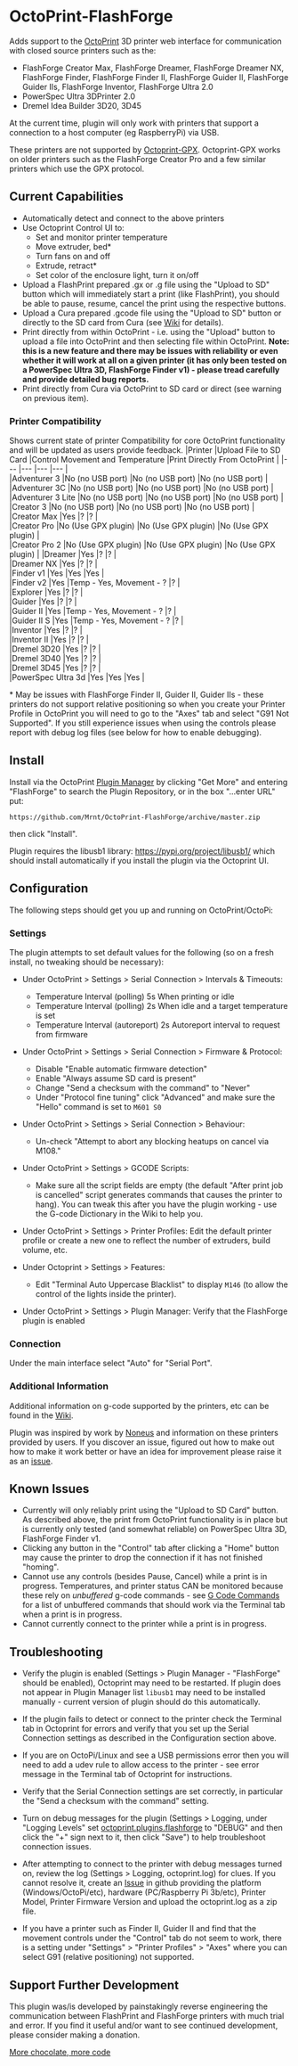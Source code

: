 # OctoPrint-FlashForge

Adds support to the [OctoPrint](https://octoprint.org) 3D printer web interface for communication with closed source printers such as the:
- FlashForge Creator Max, FlashForge Dreamer, FlashForge Dreamer NX, FlashForge Finder, FlashForge Finder II, FlashForge Guider II, FlashForge Guider IIs, FlashForge Inventor, FlashForge Ultra 2.0
- PowerSpec Ultra 3DPrinter 2.0
- Dremel Idea Builder 3D20, 3D45

At the current time, plugin will only work with printers that support a connection to a host computer (eg RaspberryPi) via USB.


These printers are not supported by [Octoprint-GPX](https://github.com/markwal/OctoPrint-GPX).  Octoprint-GPX works on older printers such as the FlashForge Creator Pro and a few similar printers which use the GPX protocol.

## Current Capabilities

- Automatically detect and connect to the above printers
- Use Octoprint Control UI to:
    - Set and monitor printer temperature
    - Move extruder, bed*
    - Turn fans on and off
    - Extrude, retract*
    - Set color of the enclosure light, turn it on/off
- Upload a FlashPrint prepared .gx or .g file using the "Upload to SD" button which will immediately start a print (like FlashPrint), you should be able to pause, resume, cancel the print using the respective buttons.
- Upload a Cura prepared .gcode file using the "Upload to SD" button or directly to the SD card from Cura (see [Wiki](https://github.com/Mrnt/OctoPrint-FlashForge/wiki) for details).
- Print directly from within OctoPrint - i.e. using the "Upload" button to upload a file into OctoPrint and then selecting file within OctoPrint. **Note: this is a new feature and there may be issues with reliability or even whether it will work at all on a given printer (it has only been tested on a PowerSpec Ultra 3D, FlashForge Finder v1) - please tread carefully and provide detailed bug reports.**
- Print directly from Cura via OctoPrint to SD card or direct (see warning on previous item).


### Printer Compatibility
Shows current state of printer Compatibility for core OctoPrint functionality and will be updated as users provide feedback.
|Printer			|Upload File to SD Card |Control Movement and Temperature	|Print Directly From OctoPrint	|
|---				|---					|---								|---							|      
|Adventurer 3		|No (no USB port)		|No (no USB port)					|No (no USB port)				|      
|Adventurer 3C		|No (no USB port)		|No (no USB port)					|No (no USB port)				|      
|Adventurer 3 Lite	|No (no USB port)		|No (no USB port)					|No (no USB port)				|      
|Creator 3			|No (no USB port)		|No (no USB port)					|No (no USB port)				|      
|Creator Max		|Yes					|?									|?								|      
|Creator Pro		|No	(Use GPX plugin)	|No	(Use GPX plugin)				|No	(Use GPX plugin)			|      
|Creator Pro 2		|No	(Use GPX plugin)	|No	(Use GPX plugin)				|No	(Use GPX plugin)			|
|Dreamer			|Yes					|?									|?								|      
|Dreamer NX			|Yes					|?									|?								|      
|Finder v1			|Yes					|Yes								|Yes							|      
|Finder v2			|Yes					|Temp - Yes, Movement - ?			|?								|      
|Explorer			|Yes					|?									|?								|      
|Guider				|Yes					|?									|?								|      
|Guider II			|Yes					|Temp - Yes, Movement - ?			|?								|      
|Guider II S		|Yes					|Temp - Yes, Movement - ?			|?								|      
|Inventor			|Yes					|?									|?								|      
|Inventor II		|Yes					|?									|?								|      
|Dremel 3D20		|Yes					|?									|?								|      
|Dremel 3D40		|Yes					|?									|?								|      
|Dremel 3D45		|Yes					|?									|?								|      
|PowerSpec Ultra 3d	|Yes					|Yes								|Yes							|      

\* May be issues with FlashForge Finder II, Guider II, Guider IIs - these printers do not support relative positioning so when you create your Printer Profile in OctoPrint you will need to go to the "Axes" tab and select "G91 Not Supported". If you still experience issues when using the controls please report with debug log files (see below for how to enable debugging).


## Install

Install via the OctoPrint [Plugin Manager](https://docs.octoprint.org/en/master/bundledplugins/pluginmanager.html)
by clicking "Get More" and entering "FlashForge" to search the Plugin Repository, or in the box "...enter URL" put:

    https://github.com/Mrnt/OctoPrint-FlashForge/archive/master.zip

then click "Install".

Plugin requires the libusb1 library: https://pypi.org/project/libusb1/
 which should install automatically if you install the plugin via the Octoprint UI.

## Configuration

The following steps should get you up and running on OctoPrint/OctoPi:

### Settings

The plugin attempts to set default values for the following (so on a fresh install, no tweaking should be necessary):

* Under OctoPrint > Settings > Serial Connection > Intervals & Timeouts:
    * Temperature Interval (polling) 5s When printing or idle
    * Temperature Interval (polling) 2s When idle and a target temperature is set
    * Temperature Interval (autoreport) 2s Autoreport interval to request from firmware

* Under OctoPrint > Settings > Serial Connection > Firmware & Protocol:
    * Disable "Enable automatic firmware detection"
    * Enable "Always assume SD card is present"
    * Change "Send a checksum with the command" to "Never"
    * Under "Protocol fine tuning" click "Advanced" and make sure the "Hello" command is set to `M601 S0`

* Under OctoPrint > Settings > Serial Connection > Behaviour:
    * Un-check "Attempt to abort any blocking heatups on cancel via M108."

* Under OctoPrint > Settings > GCODE Scripts:
    * Make sure all the script fields are empty (the default "After print job is cancelled" script generates commands
    that causes the printer to hang). You can tweak this after you have the plugin working - use the G-code Dictionary
    in the Wiki to help you.

* Under OctoPrint > Settings > Printer Profiles:
Edit the default printer profile or create a new one to reflect the number of extruders, build volume, etc.

* Under Octoprint > Settings > Features:
    * Edit "Terminal Auto Uppercase Blacklist" to display `M146` (to allow the control of the lights inside the printer).

* Under OctoPrint > Settings > Plugin Manager:
Verify that the FlashForge plugin is enabled

### Connection

Under the main interface select "Auto" for "Serial Port".

### Additional Information

Additional information on g-code supported by the printers, etc can be found in the [Wiki](https://github.com/Mrnt/OctoPrint-FlashForge/wiki).

Plugin was inspired by work by [Noneus](https://github.com/Noneus) and information on these printers provided by users. If you discover an issue, figured out how to make out how to make it work better or have an idea for improvement please raise it as an [issue](https://github.com/Mrnt/OctoPrint-FlashForge/issues).

## Known Issues

* Currently will only reliably print using the "Upload to SD Card" button. As described above, the print from OctoPrint functionality is in place but is currently only tested (and somewhat reliable) on PowerSpec Ultra 3D, FlashForge Finder v1.
* Clicking any button in the "Control" tab after clicking a "Home" button may cause the printer to drop the connection if it has not finished "homing".
* Cannot use any controls (besides Pause, Cancel) while a print is in progress. Temperatures, and printer status CAN be monitored because these rely on  *unbuffered* g-code commands - see [G Code Commands](https://github.com/Mrnt/OctoPrint-FlashForge/wiki/G-Code-Dictionary) for a list of unbuffered commands that should work via the Terminal tab when a print is in progress.
* Cannot currently connect to the printer while a print is in progress.

## Troubleshooting

* Verify the plugin is enabled (Settings > Plugin Manager - "FlashForge" should be enabled), Octoprint may need to be restarted.
If plugin does not appear in Plugin Manager list `libusb1` may need to be installed manually - current version of plugin should do this automatically.

* If the plugin fails to detect or connect to the printer check the Terminal tab in Octoprint for errors and verify that you set up the Serial Connection settings as described in the Configuration section above.

* If you are on OctoPi/Linux and see a USB permissions error then you will need to add a udev rule to allow access to the printer - see error message in the Terminal tab of Octoprint for instructions.

* Verify that the Serial Connection settings are set correctly, in particular the "Send a checksum with the command" setting.

* Turn on debug messages for the plugin (Settings > Logging, under "Logging Levels" set [octoprint.plugins.flashforge](https://github.com/Mrnt/OctoPrint-FlashForge/wiki/images/LoggingSettings.png) to "DEBUG" and then click the "+" sign next to it, then click "Save") to help troubleshoot connection issues.

* After attempting to connect to the printer with debug messages turned on, review the log (Settings > Logging, octoprint.log) for clues. If you cannot resolve it, create an [Issue](https://github.com/Mrnt/OctoPrint-FlashForge/issues) in github providing the platform (Windows/OctoPi/etc), hardware (PC/Raspberry Pi 3b/etc), Printer Model, Printer Firmware Version and upload the octoprint.log as a zip file.

* If you have a printer such as Finder II, Guider II and find that the movement controls under the "Control" tab do not seem to work,
there is a setting under "Settings" > "Printer Profiles" > "Axes" where you can select G91 (relative positioning) not supported.

## Support Further Development

This plugin was/is developed by painstakingly reverse engineering the communication
between FlashPrint and FlashForge printers with much trial and error. If you find it
useful and/or want to see continued development, please consider making a donation.

[More chocolate, more code](https://www.paypal.com/cgi-bin/webscr?cmd=_s-xclick&hosted_button_id=S4TNWVKFLPL5C&source=url)





